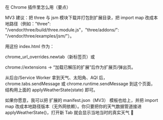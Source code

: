 在 Chrome 插件里怎么用（要点）

MV3 建议：把 three 与 jsm 模块下载并打包到扩展目录，把 import map 改成本地路径（例如："three": "/vendor/three/build/three.module.js"，"three/addons/": "/vendor/three/examples/jsm/"）。

用这份 index.html 作为：

chrome_url_overrides.newtab（新标签页）或

chrome://extensions -> “加载已解压的扩展”后作为扩展页/弹出页。

从后台/Service Worker 拿到天气、太阳角、AQI 后，chrome.tabs.sendMessage 或 chrome.runtime.sendMessage 到这个页面，结构用上面的 applyWeatherState(state) 即可。

如果你愿意，我可以把 扩展的 manifest.json（MV3） 模板也给上，并把 import map 改成本地路径版本（无外网依赖）。你只要把你的天气数据管道接进 applyWeatherState()，打开新 Tab 就会显示当地当时的真实天气 🎯